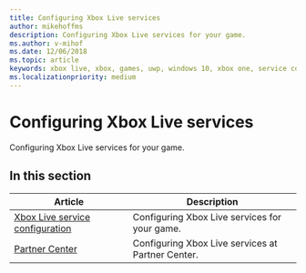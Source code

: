 ```yaml
---
title: Configuring Xbox Live services
author: mikehoffms
description: Configuring Xbox Live services for your game.
ms.author: v-mihof
ms.date: 12/06/2018
ms.topic: article
keywords: xbox live, xbox, games, uwp, windows 10, xbox one, service configuration
ms.localizationpriority: medium
---
```


# Configuring Xbox Live services

Configuring Xbox Live services for your game.


## In this section

| Article | Description |
|---------|-------------|
| [Xbox Live service configuration](xbox-live-service-configuration.md) | Configuring Xbox Live services for your game. |
| [Partner Center](configure-xbl/windows-dev-center.md) | Configuring Xbox Live services at Partner Center. |
